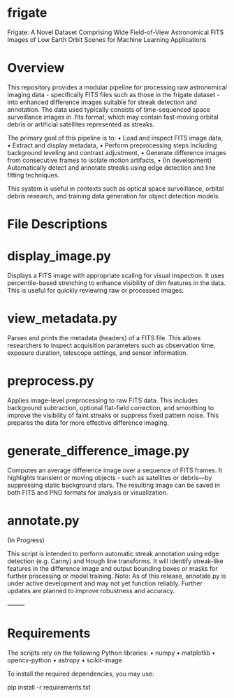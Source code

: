 # frigate
Frigate: A Novel Dataset Comprising Wide Field-of-View Astronomical FITS Images of Low Earth Orbit Scenes for Machine Learning Applications

# Overview

This repository provides a modular pipeline for processing raw astronomical imaging data - specifically FITS files such as those in the frigate dataset - into enhanced difference images suitable for streak detection and annotation. The data used typically consists of time-sequenced space surveillance images in .fits format, which may contain fast-moving orbital debris or artificial satellites represented as streaks.

The primary goal of this pipeline is to:
	•	Load and inspect FITS image data,
	•	Extract and display metadata,
	•	Perform preprocessing steps including background leveling and contrast adjustment,
	•	Generate difference images from consecutive frames to isolate motion artifacts,
	•	(In development) Automatically detect and annotate streaks using edge detection and line fitting techniques.

This system is useful in contexts such as optical space surveillance, orbital debris research, and training data generation for object detection models.

# File Descriptions

# display_image.py

Displays a FITS image with appropriate scaling for visual inspection. It uses percentile-based stretching to enhance visibility of dim features in the data. This is useful for quickly reviewing raw or processed images.

# view_metadata.py

Parses and prints the metadata (headers) of a FITS file. This allows researchers to inspect acquisition parameters such as observation time, exposure duration, telescope settings, and sensor information.

# preprocess.py

Applies image-level preprocessing to raw FITS data. This includes background subtraction, optional flat-field correction, and smoothing to improve the visibility of faint streaks or suppress fixed pattern noise. This prepares the data for more effective difference imaging.

# generate_difference_image.py

Computes an average difference image over a sequence of FITS frames. It highlights transient or moving objects - such as satellites or debris—by suppressing static background stars. The resulting image can be saved in both FITS and PNG formats for analysis or visualization.

# annotate.py

(In Progress)

This script is intended to perform automatic streak annotation using edge detection (e.g. Canny) and Hough line transforms. It will identify streak-like features in the difference image and output bounding boxes or masks for further processing or model training.
Note: As of this release, annotate.py is under active development and may not yet function reliably. Further updates are planned to improve robustness and accuracy.

⸻

# Requirements

The scripts rely on the following Python libraries:
	•	numpy
	•	matplotlib
	•	opencv-python
	•	astropy
	•	scikit-image

To install the required dependencies, you may use:

pip install -r requirements.txt
